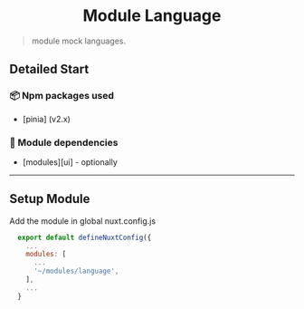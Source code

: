 <h1 align="center">Module Language</h1>

> module mock languages.

## Detailed Start

### 📦 Npm packages used

- [pinia] (v2.x)

### 🚀 Module dependencies

- [modules][ui] - optionally

---

## Setup Module

Add the module in global nuxt.config.js

```js
  export default defineNuxtConfig({
    ...
    modules: [
      ...
      '~/modules/language',
    ],
    ...
  }
```
